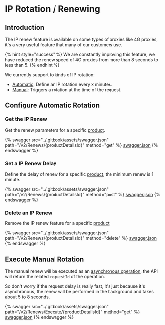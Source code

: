 # IP Rotation / Renewing

## Introduction

The IP renew feature is available on some types of proxies like 4G proxies, it's a very useful feature that many of our customers use.

{% hint style="success" %}
We are constantly improving this feature, we have reduced the renew speed of 4G proxies from more than 8 seconds to less than 5.
{% endhint %}

We currently support to kinds of IP rotation:

* [Automatic](ip-rotation.md#configure-automatic-rotation): Define an IP rotation every `X` minutes.
* [Manual](ip-rotation.md#execute-manual-rotation): Triggers a rotation at the time of the request.

## Configure Automatic Rotation

### Get the IP Renew

Get the renew parameters for a specific [product](../reference/orders-and-purchases/product-details.md).

{% swagger src="../.gitbook/assets/swagger.json" path="/v2/Renews/{productDetailsId}" method="get" %}
[swagger.json](../.gitbook/assets/swagger.json)
{% endswagger %}

### Set a IP Renew Delay

Define the delay of renew for a specific [product](../reference/orders-and-purchases/product-details.md), the minimum renew is 1 minute.

{% swagger src="../.gitbook/assets/swagger.json" path="/v2/Renews/{productDetailsId}" method="post" %}
[swagger.json](../.gitbook/assets/swagger.json)
{% endswagger %}

### Delete an IP Renew

Remove the IP renew feature for a specific [product](../reference/orders-and-purchases/product-details.md).

{% swagger src="../.gitbook/assets/swagger.json" path="/v2/Renews/{productDetailsId}" method="delete" %}
[swagger.json](../.gitbook/assets/swagger.json)
{% endswagger %}

## Execute Manual Rotation

The manual renew will be executed as an [asynchronous operation](../basic-concepts/asynchronous-operations.md), the API will return the related `requestId` of the operation.

So don't worry if the request delay is really fast, it's just because it's asynchronous, the renew will be performed in the background and takes about 5 to 8 seconds.

{% swagger src="../.gitbook/assets/swagger.json" path="/v2/Renews/Execute/{productDetailsId}" method="get" %}
[swagger.json](../.gitbook/assets/swagger.json)
{% endswagger %}

